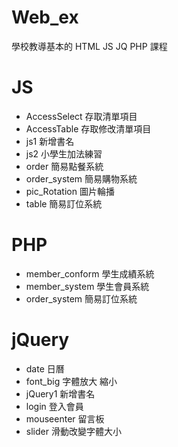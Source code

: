 # Web_ex
學校教導基本的  HTML  JS  JQ  PHP 課程

# JS
* AccessSelect 存取清單項目
* AccessTable 存取修改清單項目
* js1 新增書名
* js2 小學生加法練習
* order 簡易點餐系統
* order_system 簡易購物系統
* pic_Rotation 圖片輪播
* table 簡易訂位系統

# PHP
* member_conform 學生成績系統
* member_system 學生會員系統
* order_system 簡易訂位系統

# jQuery
* date 日曆
* font_big 字體放大 縮小
* jQuery1 新增書名
* login 登入會員
* mouseenter 留言板
* slider 滑動改變字體大小
